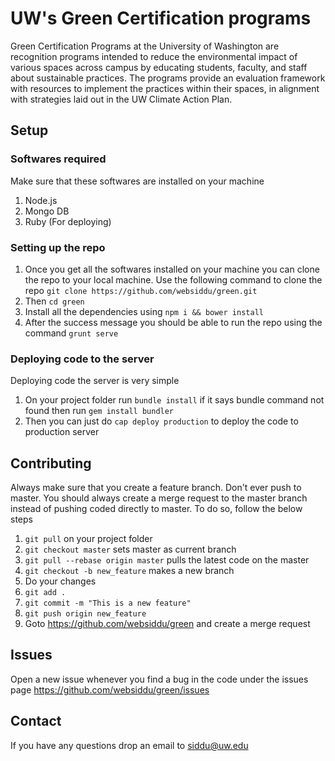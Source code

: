 # UW's Green Certification programs

Green Certification Programs at the University of Washington are recognition programs intended to reduce the environmental impact of various spaces across campus by educating students, faculty, and staff about sustainable practices. The programs provide an evaluation framework with resources to implement the practices within their spaces, in alignment with strategies laid out in the UW Climate Action Plan.

## Setup

### Softwares required

Make sure that these softwares are installed on your machine

1. Node.js
2. Mongo DB
3. Ruby (For deploying)

### Setting up the repo

1. Once you get all the softwares installed on your machine you can clone the repo to your local machine. Use the following command to clone the repo ```git clone https://github.com/websiddu/green.git```
2. Then ```cd green```
3. Install all the dependencies using ```npm i && bower install```
4. After the success message you should be able to run the repo using the command ```grunt serve```

### Deploying code to the server

Deploying code the server is very simple

1. On your project folder run `bundle install` if it says bundle command not found then run `gem install bundler`
2. Then you can just do `cap deploy production` to deploy the code to production server

## Contributing
Always make sure that you create a feature branch. Don't ever push to master. You should always create a merge request to the master branch instead of pushing coded directly to master. To do so, follow the below steps

1. `git pull` on your project folder
2. `git checkout master` sets master as current branch
3. `git pull --rebase origin master` pulls the latest code on the master
4. `git checkout -b new_feature` makes a new branch
5. Do your changes
6. `git add .`
7. `git commit -m "This is a new feature"`
8. `git push origin new_feature`
9. Goto https://github.com/websiddu/green and create a merge request

## Issues
Open a new issue whenever you find a bug in the code under the issues page https://github.com/websiddu/green/issues

## Contact
If you have any questions drop an email to siddu@uw.edu



